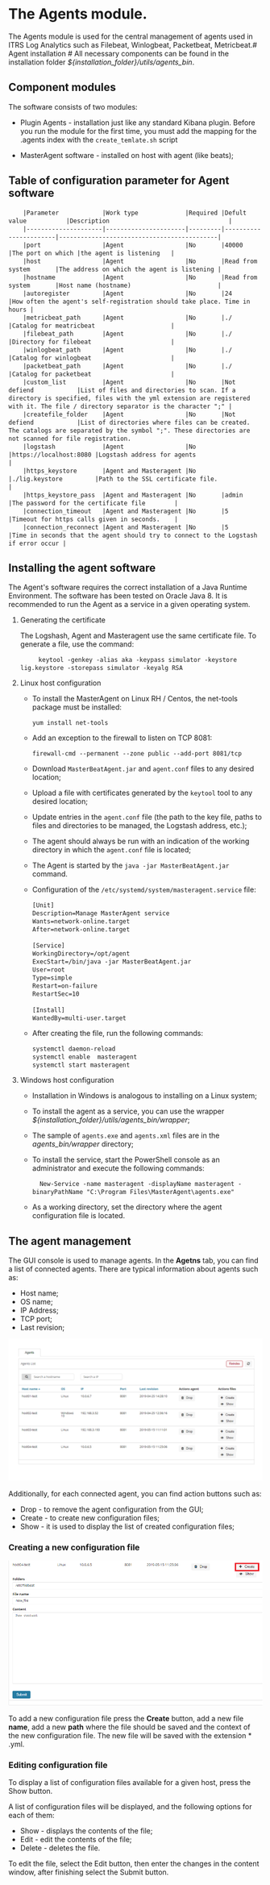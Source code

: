 
# The Agents module. #

The Agents module is used for the central management of agents used in ITRS Log Analytics such as Filebeat, Winlogbeat, Packetbeat, Metricbeat.# Agent installation #
All necessary components can be found in the installation folder *${installation_folder}/utils/agents\_bin*.

## Component modules ##
The software consists of two modules:

- Plugin Agents - installation just like any standard Kibana plugin. Before you run the module for the first time, you must add the mapping for the .agents index with the `create_temlate.sh` script

- MasterAgent software - installed on host with agent (like beats);


## Table of configuration parameter for Agent software ##
	
		|Parameter            |Work type             |Required |Defult value           |Description                                 |
		|---------------------|----------------------|---------|-----------------------|--------------------------------------------|
		|port                 |Agent                 |No       |40000                  |The port on which |the agent is listening   |
		|host                 |Agent                 |No       |Read from system       |The address on which the agent is listening |
		|hostname             |Agent                 |No       |Read from system       |Host name (hostname)                        |
		|autoregister         |Agent                 |No       |24                     |How often the agent's self-registration should take place. Time in hours |
		|metricbeat_path      |Agent                 |No       |./                     |Catalog for meatricbeat                     |
		|filebeat_path        |Agent                 |No       |./                     |Directory for filebeat                      |
		|winlogbeat_path      |Agent                 |No       |./                     |Catalog for winlogbeat                      | 
		|packetbeat_path      |Agent                 |No       |./                     |Catalog for packetbeat                      |
		|custom_list          |Agent                 |No       |Not defiend            |List of files and directories to scan. If a directory is specified, files with the yml extension are registered with it. The file / directory separator is the character ";" |
		|createfile_folder    |Agent                 |No       |Not defiend            |List of directories where files can be created. The catalogs are separated by the symbol ";". These directories are not scanned for file registration.
		|logstash             |Agent                 |No       |https://localhost:8080 |Logstash address for agents                  |
		|https_keystore       |Agent and Masteragent |No       |./lig.keystore         |Path to the SSL certificate file.            |
		|https_keystore_pass  |Agent and Masteragent |No       |admin                  |The password for the certificate file        |
		|connection_timeout   |Agent and Masteragent |No       |5                      |Timeout for https calls given in seconds.    |
		|connection_reconnect |Agent and Masteragent |No       |5                      |Time in seconds that the agent should try to connect to the Logstash if error occur |

## Installing the agent software ##

The Agent's software requires the correct installation of a Java Runtime Environment. The software has been tested on Oracle Java 8.
It is recommended to run the Agent as a service in a given operating system.

1. Generating the certificate

	The Logshash, Agent and Masteragent use the same certificate file. To generate a file, use the command:

			keytool -genkey -alias aka -keypass simulator -keystore lig.keystore -storepass simulator -keyalg RSA

1. Linux host configuration

	-	To install the MasterAgent on Linux RH / Centos, the net-tools package must be installed:
				
			yum install net-tools

	-	Add an exception to the firewall to listen on TCP 8081:

			firewall-cmd --permanent --zone public --add-port 8081/tcp

	- 	Download `MasterBeatAgent.jar` and `agent.conf` files to any desired location;

	- 	Upload a file with certificates generated by the `keytool` tool to any desired location;

	- 	Update entries in the `agent.conf` file (the path to the key file, paths to files and directories to be managed, the Logstash address, etc.);

	- 	The agent should always be run with an indication of the working directory in which the `agent.conf` file is located;

	- 	The Agent is started by the `java -jar MasterBeatAgent.jar` command.
	- 	Configuration of the `/etc/systemd/system/masteragent.service` file:

			[Unit]
			Description=Manage MasterAgent service
			Wants=network-online.target
			After=network-online.target
			
			[Service]
			WorkingDirectory=/opt/agent
			ExecStart=/bin/java -jar MasterBeatAgent.jar
			User=root
			Type=simple
			Restart=on-failure
			RestartSec=10
			
			[Install]
			WantedBy=multi-user.target

	-	After creating the file, run the following commands:

			systemctl daemon-reload
			systemctl enable  masteragent
			systemctl start masteragent


1. Windows host configuration

	- Installation in Windows is analogous to installing on a Linux system;

	- To install the agent as a service, you can use the wrapper *${installation_folder}/utils/agents\_bin/wrapper*;

	- The sample of `agents.exe` and `agents.xml` files are in the *agents_bin/wrapper* directory;

	- To install the service, start the PowerShell console as an administrator and execute the following commands:

			New-Service -name masteragent -displayName masteragent -binaryPathName "C:\Program Files\MasterAgent\agents.exe"

	- As a working directory, set the directory where the agent configuration file is located.


## The agent management ##

The GUI console is used to manage agents. In the **Agetns** tab, you can find a list of connected agents. There are typical information about agents such as:

- Host name;
- OS name;
- IP Address;
- TCP port;
- Last revision;

![](/media/media/image114.png)

Additionally, for each connected agent, you can find action buttons such as:

- Drop - to remove the agent configuration from the GUI;
- Create - to create new configuration files;
- Show - it is used to display the list of created configuration files;

### Creating a new configuration file ###

![](/media/media/image115.png)

To add a new configuration file press the **Create** button, add a new file **name**, add a new **path** where the file should be saved and the context of the new configuration file.
The new file will be saved with the extension * .yml.

### Editing configuration file ###

To display a list of configuration files available for a given host, press the Show button.

A list of configuration files will be displayed,  and the following options for each of them:

- Show - displays the contents of the file;
- Edit - edit the contents of the file;
- Delete - deletes the file.

To edit the file, select the Edit button, then enter the changes in the content window, after finishing select the Submit button.